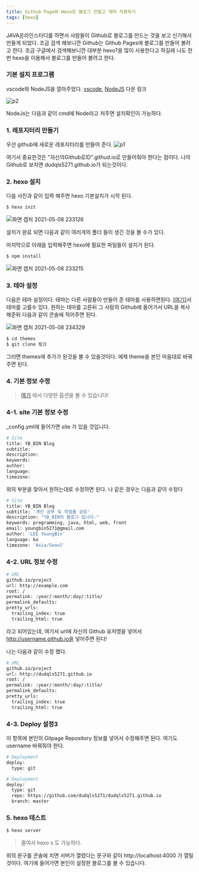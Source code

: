 ```yaml
---
title: Github Page와 Hexo로 블로그 만들고 테마 적용하기
tags: [hexo]
---
```


JAVA온라인스터디를 하면서 사람들이 Github로 블로그를 만드는 것을 보고 신기해서 만들게 되었다.
조금 검색 해보니깐 Github는 Github Pages애 블로그를 만들어 볼려고 한다. 조금 구글에서 검색해보니깐 대부분 hexo?을 많이 사용한다고 하길래 나도 한번 hexo을 이용해서 블로그를 만들어 볼려고 한다.

### 기본 설치 프로그램

vscode와 NodeJS을 깔아주었다.
[vscode](https://code.visualstudio.com/download), [NodeJS](https://nodejs.org/ko/) 다운 링크

![p2](https://user-images.githubusercontent.com/49426352/117543472-09070e00-b058-11eb-8d5e-d3ffd3693707.png)

NodeJs는 다음과 같이 cmd에 Node라고 처주면 설치확인이 가능하다.

### 1. 레포지터리 만들기

우선 github에 새로운 레포지터리를 만들어 준다.
![p1](https://user-images.githubusercontent.com/49426352/117542272-e9b9b200-b052-11eb-9ab4-2cbaae5240e8.png)

여기서 중요한것은 "자신의Github로ID".githud.io로 만들어줘야 한다는 점이다.
나의 Github로 보자면 dudqls5271.github.io가 되는것이다.

### 2. hexo 설치

다음 사진과 같이 입력 해주면 hexo 기본설치가 시작 된다.

```bash
$ hexo init
```

![화면 캡처 2021-05-08 233126](https://user-images.githubusercontent.com/49426352/117543483-14f2d000-b058-11eb-90ee-848b32980972.png)

설치가 완료 되면 다음과 같이 여러개의 폴더 들이 생긴 것을 볼 수가 있다.

마지막으로 아래을 입력해주면 hexo에 필요한 파일들이 설치가 된다.

```bash
$ npm install
```

![화면 캡처 2021-05-08 233215](https://user-images.githubusercontent.com/49426352/117543494-1cb27480-b058-11eb-87b3-c6412440b3b2.png)

### 3. 테마 설정

다음은 테마 설정이다.
테마는 다른 사람들이 만들어 준 테마를 사용하면된다. [[여기]](https://code.visualstudio.com/download)서 테마를 고를수 있다.
원하는 테마를 고른뒤 그 사람의 Github에 들어가서 URL을 복사 해준뒤 다음과 같이 콘솔에 적어주면 된다.

![화면 캡처 2021-05-08 234329](https://user-images.githubusercontent.com/49426352/117543513-2936cd00-b058-11eb-96ae-377f08cbf7d1.png)

```bash
$ cd themes
$ git clone 링크
```

그러면 themes에 추가가 된것을 볼 수 있을것이다.
에제 theme을 본인 마음대로 바꿔주면 된다.

### 4. 기본 정보 수정

> [여기](https://hexo.io/docs/) 에서 다양한 옵션을 볼 수 있습니다!

### 4-1. site 기본 정보 수정

\_config.yml에 들어가면 site 가 있을 것입니다.

```bash
# Site
title: YB_BIN Blog
subtitle:
description:
keywords:
author:
language:
timezone:
```

위의 부분을 찾아서 원하는대로 수정하면 된다.
나 같은 경우는 다음과 같이 수정다

```bash
# Site
title: YB_BIN Blog
subtitle: '개인 공부 및 작업물 공유'
description: "YB_BIN의 블로그 입니다."
keywords: programming, java, html, web, front
email: youngbin5271@gmail.com
author: 'LEE YoungBin'
language: ko
timezone: 'Asia/Seoul'
```

### 4-2. URL 정보 수정

```bash
# URL
github.io/project
url: http://example.com
root: /
permalink: :year/:month/:day/:title/
permalink_defaults:
pretty_urls:
  trailing_index: true
  trailing_html: true
```

라고 되어있는데, 여기서 url에 자신의 Github 유저명을 넣어서 http://username.github.io을 넣어주면 된다!

나는 다음과 같이 수정 했다.

```bash
# URL
github.io/project
url: http://dudqls5271.github.io
root: /
permalink: :year/:month/:day/:title/
permalink_defaults:
pretty_urls:
  trailing_index: true
  trailing_html: true
```

### 4-3. Deploy 설정3

이 항목에 본인의 Gitpage Repository 정보를 넣어서 수정해주면 된다.
여기도 username 바꿔줘야 한다.

```bash
# Deployment
deploy:
  type: git
```

```bash
# Deployment
deploy:
  type: git
  repo: https://github.com/dudqls5271/dudqls5271.github.io
  branch: master
```

### 5. hexo 테스트

```bash
$ hexo server
```

> 줄여서 hexo s 도 가능하다.

위의 문구를 콘솔에 치면 서버가 열렸다는 문구와 같이 http://localhost:4000 가 열릴 것이다.
여기에 들어가면 본인이 설정한 블로그를 볼 수 있습니다.
